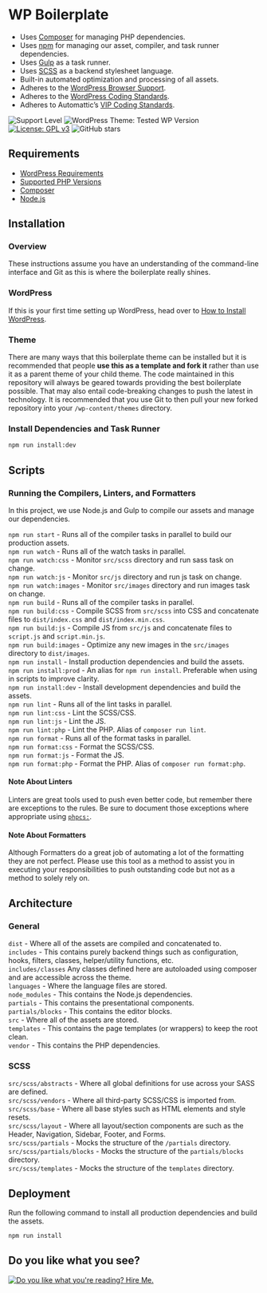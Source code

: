 # WP Boilerplate

- Uses [Composer](https://getcomposer.org/) for managing PHP dependencies.
- Uses [npm](https://www.npmjs.com/) for managing our asset, compiler, and task runner dependencies.
- Uses [Gulp](https://gulpjs.com/) as a task runner.
- Uses [SCSS](https://sass-lang.com/) as a backend stylesheet language.
- Built-in automated optimization and processing of all assets.
- Adheres to the [WordPress Browser Support](https://make.wordpress.org/core/handbook/best-practices/browser-support/).
- Adheres to the [WordPress Coding Standards](https://github.com/WordPress/WordPress-Coding-Standards).
- Adheres to Automattic’s [VIP Coding Standards](https://github.com/Automattic/VIP-Coding-Standards).


![Support Level](https://img.shields.io/badge/support-beta-blueviolet.svg)
![WordPress Theme: Tested WP Version](https://img.shields.io/badge/wordpress-v5.4.1%20tested-brightgreen)
[![License: GPL v3](https://img.shields.io/badge/License-GPLv3-blue.svg)](https://github.com/stephensabatini/WP-Boilerplate/blob/master/LICENSE.md)
![GitHub stars](https://img.shields.io/github/stars/stephensabatini/WP-Boilerplate?style=social)


## Requirements

- [WordPress Requirements](https://wordpress.org/about/requirements/)
- [Supported PHP Versions](https://www.php.net/supported-versions.php)
- [Composer](https://getcomposer.org/download/)
- [Node.js](https://nodejs.org/en/download/)


## Installation

### Overview

These instructions assume you have an understanding of the command-line interface and Git as this is where the boilerplate really shines.


### WordPress

If this is your first time setting up WordPress, head over to [How to Install WordPress](https://wordpress.org/support/article/how-to-install-wordpress/).


### Theme

There are many ways that this boilerplate theme can be installed but it is recommended that people **use this as a template and fork it** rather than use it as a parent theme of your child theme. The code maintained in this repository will always be geared towards providing the best boilerplate possible. That may also entail code-breaking changes to push the latest in technology. It is recommended that you use Git to then pull your new forked repository into your `/wp-content/themes` directory.


### Install Dependencies and Task Runner

```sh
npm run install:dev
```

## Scripts

### Running the Compilers, Linters, and Formatters

In this project, we use Node.js and Gulp to compile our assets and manage our dependencies.

`npm run start` - Runs all of the compiler tasks in parallel to build our production assets.  
`npm run watch` - Runs all of the watch tasks in parallel.  
`npm run watch:css` - Monitor `src/scss` directory and run sass task on change.  
`npm run watch:js` - Monitor `src/js` directory and run js task on change.  
`npm run watch:images` - Monitor `src/images` directory and run images task on change.  
`npm run build` - Runs all of the compiler tasks in parallel.  
`npm run build:css` - Compile SCSS from `src/scss` into CSS and concatenate files to `dist/index.css` and `dist/index.min.css`.  
`npm run build:js` - Compile JS from `src/js` and concatenate files to `script.js` and `script.min.js`.  
`npm run build:images` - Optimize any new images in the `src/images` directory to `dist/images`.  
`npm run install` - Install production dependencies and build the assets.  
`npm run install:prod` - An alias for `npm run install`. Preferable when using in scripts to improve clarity.  
`npm run install:dev` - Install development dependencies and build the assets.  
`npm run lint` - Runs all of the lint tasks in parallel.  
`npm run lint:css` - Lint the SCSS/CSS.  
`npm run lint:js` - Lint the JS.  
`npm run lint:php` - Lint the PHP. Alias of `composer run lint`.  
`npm run format` - Runs all of the format tasks in parallel.  
`npm run format:css` - Format the SCSS/CSS.  
`npm run format:js` - Format the JS.  
`npm run format:php` - Format the PHP. Alias of `composer run format:php`.  


#### Note About Linters

Linters are great tools used to push even better code, but remember there are exceptions to the rules. Be sure to document those exceptions where appropriate using [`phpcs:`](https://github.com/squizlabs/PHP_CodeSniffer/wiki/Advanced-Usage#ignoring-parts-of-a-file).


#### Note About Formatters

Although Formatters do a great job of automating a lot of the formatting they are not perfect. Please use this tool as a method to assist you in executing your responsibilities to push outstanding code but not as a method to solely rely on.


## Architecture

### General

`dist` - Where all of the assets are compiled and concatenated to.  
`includes` - This contains purely backend things such as configuration, hooks, filters, classes, helper/utility functions, etc.  
`includes/classes`  Any classes defined here are autoloaded using composer and are accessible across the theme.  
`languages` - Where the language files are stored.  
`node_modules` - This contains the Node.js dependencies.  
`partials` - This contains the presentational components.  
`partials/blocks` - This contains the editor blocks.  
`src` - Where all of the assets are stored.  
`templates` - This contains the page templates (or wrappers) to keep the root clean.  
`vendor` - This contains the PHP dependencies.


### SCSS

`src/scss/abstracts` - Where all global definitions for use across your SASS are defined.  
`src/scss/vendors` - Where all third-party SCSS/CSS is imported from.  
`src/scss/base` - Where all base styles such as HTML elements and style resets.  
`src/scss/layout` - Where all layout/section components are such as the Header, Navigation, Sidebar, Footer, and Forms.  
`src/scss/partials` - Mocks the structure of the `/partials` directory.  
`src/scss/partials/blocks` -   Mocks the structure of the `partials/blocks` directory.  
`src/scss/templates` -  Mocks the structure of the `templates` directory.


## Deployment

Run the following command to install all production dependencies and build the assets.

```sh
npm run install
```


## Do you like what you see?


<a href="https://stephensabatini.com/contact/"><img src="https://storage.cloud.google.com/stephensabatini/stephen-sabatini-version-control-banner.jpg" alt="Do you like what you're reading? Hire Me."></a>
